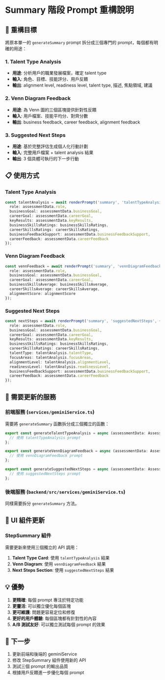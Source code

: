 # Summary 階段 Prompt 重構說明

## 🎯 重構目標

將原本單一的 `generateSummary` prompt 拆分成三個專門的 prompt，每個都有明確的用途：

### 1. **Talent Type Analysis** 
- **用途**: 分析用戶的職業發展檔案，確定 talent type
- **輸入**: 角色、目標、技能評分、用戶反饋
- **輸出**: alignment level, readiness level, talent type, 描述, 焦點領域, 建議

### 2. **Venn Diagram Feedback**
- **用途**: 為 Venn 圖的三個區塊提供針對性反饋
- **輸入**: 用戶檔案、技能平均分、對齊分數
- **輸出**: business feedback, career feedback, alignment feedback

### 3. **Suggested Next Steps**
- **用途**: 基於完整評估生成個人化行動計劃
- **輸入**: 完整用戶檔案 + talent analysis 結果
- **輸出**: 3 個具體可執行的下一步行動

## 📋 使用方式

### Talent Type Analysis
```typescript
const talentAnalysis = await renderPrompt('summary', 'talentTypeAnalysis', {
  role: assessmentData.role,
  businessGoal: assessmentData.businessGoal,
  careerGoal: assessmentData.careerGoal,
  keyResults: assessmentData.keyResults,
  businessSkillsRatings: businessSkillsRatings,
  careerSkillsRatings: careerSkillsRatings,
  businessFeedbackSupport: assessmentData.businessFeedbackSupport,
  careerFeedback: assessmentData.careerFeedback
});
```

### Venn Diagram Feedback
```typescript
const vennFeedback = await renderPrompt('summary', 'vennDiagramFeedback', {
  role: assessmentData.role,
  businessGoal: assessmentData.businessGoal,
  careerGoal: assessmentData.careerGoal,
  businessSkillsAverage: businessSkillsAverage,
  careerSkillsAverage: careerSkillsAverage,
  alignmentScore: alignmentScore
});
```

### Suggested Next Steps
```typescript
const nextSteps = await renderPrompt('summary', 'suggestedNextSteps', {
  role: assessmentData.role,
  businessGoal: assessmentData.businessGoal,
  careerGoal: assessmentData.careerGoal,
  keyResults: assessmentData.keyResults,
  businessSkillsRatings: businessSkillsRatings,
  careerSkillsRatings: careerSkillsRatings,
  talentType: talentAnalysis.talentType,
  focusAreas: talentAnalysis.focusAreas,
  alignmentLevel: talentAnalysis.alignmentLevel,
  readinessLevel: talentAnalysis.readinessLevel,
  businessFeedbackSupport: assessmentData.businessFeedbackSupport,
  careerFeedback: assessmentData.careerFeedback
});
```

## 🔄 需要更新的服務

### 前端服務 (`services/geminiService.ts`)
需要將 `generateSummary` 函數拆分成三個獨立的函數：

```typescript
export const generateTalentTypeAnalysis = async (assessmentData: AssessmentData) => {
  // 使用 talentTypeAnalysis prompt
};

export const generateVennDiagramFeedback = async (assessmentData: AssessmentData, metrics: any) => {
  // 使用 vennDiagramFeedback prompt
};

export const generateSuggestedNextSteps = async (assessmentData: AssessmentData, talentAnalysis: any) => {
  // 使用 suggestedNextSteps prompt
};
```

### 後端服務 (`backend/src/services/geminiService.ts`)
同樣需要拆分 `generateSummary` 方法。

## 🎨 UI 組件更新

### StepSummary 組件
需要更新來使用三個獨立的 API 調用：

1. **Talent Type Card**: 使用 `talentTypeAnalysis` 結果
2. **Venn Diagram**: 使用 `vennDiagramFeedback` 結果
3. **Next Steps Section**: 使用 `suggestedNextSteps` 結果

## 💡 優勢

1. **更精確**: 每個 prompt 專注於特定功能
2. **更靈活**: 可以獨立優化每個區塊
3. **更可維護**: 問題更容易定位和修復
4. **更好的用戶體驗**: 每個區塊都有針對性的內容
5. **A/B 測試友好**: 可以獨立測試每個 prompt 的效果

## 🚀 下一步

1. 更新前端和後端的 geminiService
2. 修改 StepSummary 組件使用新的 API
3. 測試三個 prompt 的輸出品質
4. 根據用戶反饋進一步優化每個 prompt
